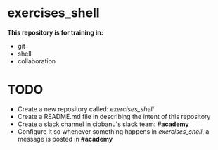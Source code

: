 # exercises_shell
 **This repository is for training in:**
- git
- shell
- collaboration
# TODO

- Create a new repository called: *exercises_shell*
- Create a README.md file in describing the intent of this repository
- Create a slack channel in ciobanu's slack team: **#academy**
- Configure it so whenever something happens in *exercises_shell*, a message is posted in **#academy**

